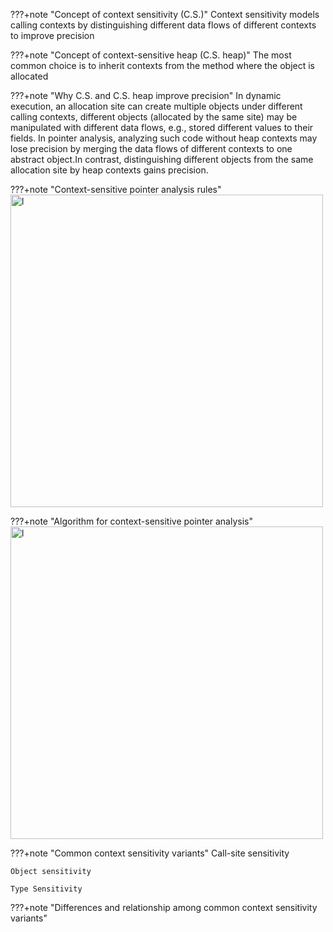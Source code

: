 ???+note "Concept of context sensitivity (C.S.)"
    Context sensitivity models calling contexts by distinguishing different data flows of different contexts to improve precision


???+note "Concept of context-sensitive heap (C.S. heap)"
    The most common choice is to inherit contexts from the method where the object is allocated



???+note "Why C.S. and C.S. heap improve precision"
    In dynamic execution, an allocation site can create multiple objects under different calling contexts, different objects (allocated by the same site) may be manipulated with different data flows, e.g., stored different values to their fields. In pointer analysis, analyzing such code without heap contexts may lose precision by merging the data flows of different contexts to one abstract object.In contrast, distinguishing different objects from the same allocation site by heap contexts gains precision.



???+note "Context-sensitive pointer analysis rules"
    <img src="../img/CSRules.png" alt="l" style="width:500px;"/>






???+note "Algorithm for context-sensitive pointer analysis"
    <img src="../img/CSalg.png" alt="l" style="width:500px;"/>



???+note "Common context sensitivity variants"
    Call-site sensitivity
    
    Object sensitivity

    Type Sensitivity







???+note "Differences and relationship among common context sensitivity variants"
    


